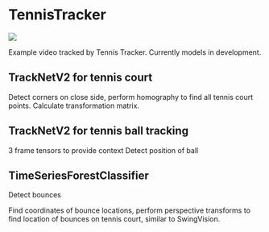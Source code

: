 # TennisTracker

![](https://github.com/andychen482/TennisTracker/blob/main/gif/jacksock_cut_traj-ezgif.com-video-to-gif-converter.gif)

Example video tracked by Tennis Tracker.
Currently models in development.

## TrackNetV2 for tennis court
Detect corners on close side, perform homography to find all tennis court points.
Calculate transformation matrix.

## TrackNetV2 for tennis ball tracking
3 frame tensors to provide context
Detect position of ball

## TimeSeriesForestClassifier
Detect bounces

Find coordinates of bounce locations, perform perspective transforms to find location of bounces on tennis court, similar to SwingVision.
